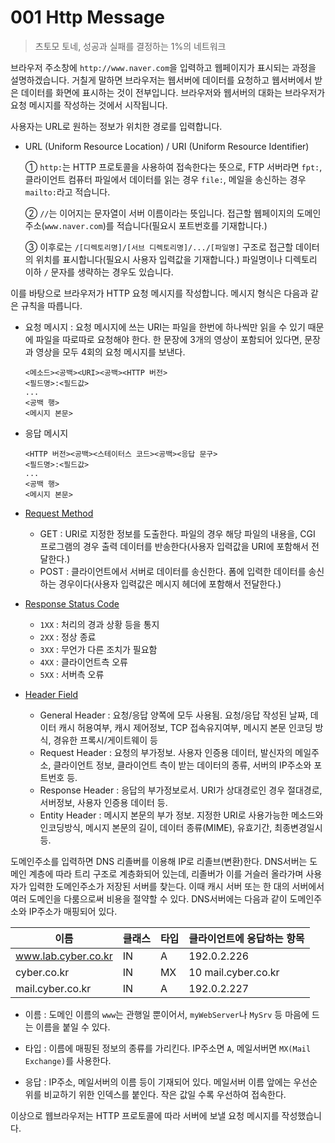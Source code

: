 # 001 Http Message

> 츠토모 토네, 성공과 실패를 결정하는 1%의 네트워크

브라우저 주소창에 `http://www.naver.com`을 입력하고 웹페이지가 표시되는 과정을 설명하겠습니다. 거칠게 말하면 브라우저는 웹서버에 데이터를 요청하고 웹서버에서 받은 데이터를 화면에 표시하는 것이 전부입니다. 브라우저와 웹서버의 대화는 브라우저가 요청 메시지를 작성하는 것에서 시작됩니다.

  

사용자는 URL로 원하는 정보가 위치한 경로를 입력합니다.

- URL (Uniform Resource Location) / URI (Uniform Resource Identifier)

  ① `http:`는 HTTP 프로토콜을 사용하여 접속한다는 뜻으로, FTP 서버라면 `fpt:`, 클라이언트 컴퓨터 파일에서 데이터를 읽는 경우 `file:`, 메일을 송신하는 경우 `mailto:`라고 적습니다.

  ② `//`는 이어지는 문자열이 서버 이름이라는 뜻입니다. 접근할 웹페이지의 도메인 주소(`www.naver.com`)를 적습니다(필요시 포트번호를 기재합니다.)

  ③ 이후로는 `/[디렉토리명]/[서브 디렉토리명]/.../[파일명]` 구조로 접근할 데이터의 위치를 표시합니다(필요시 사용자 입력값을 기재합니다.) 파일명이나 디렉토리 이하 `/` 문자를 생략하는 경우도 있습니다.

  

이를 바탕으로 브라우저가 HTTP 요청 메시지를 작성합니다. 메시지 형식은 다음과 같은 규칙을 따릅니다.

- 요청 메시지 : 요청 메시지에 쓰는 URI는 파일을 한번에 하나씩만 읽을 수 있기 때문에 파일을 따로따로 요청해야 한다. 한 문장에 3개의 영상이 포함되어 있다면, 문장과 영상을 모두 4회의 요청 메시지를 보낸다.

  ```
  <메소드><공백><URI><공백><HTTP 버전>
  <필드명>:<필드값>
  ...
  <공백 행>
  <메시지 본문>
  ```

- 응답 메시지

  ```
  <HTTP 버전><공백><스테이터스 코드><공백><응답 문구>
  <필드명>:<필드값>
  ...
  <공백 행>
  <메시지 본문>
  ```

- [Request Method](https://developer.mozilla.org/en-US/docs/Web/HTTP/Methods)
  
    - GET : URI로 지정한 정보를 도출한다. 파일의 경우 해당 파일의 내용을, CGI 프로그램의 경우 출력 데이터를 반송한다(사용자 입력값을 URI에 포함해서 전달한다.)
    - POST : 클라이언트에서 서버로 데이터를 송신한다. 폼에 입력한 데이터를 송신하는 경우이다(사용자 입력값은 메시지 헤더에 포함해서 전달한다.)
    
- [Response Status Code](https://developer.mozilla.org/en-US/docs/Web/HTTP/Status)
  
  - `1XX` : 처리의 경과 상황 등을 통지
  - `2XX` : 정상 종료
  - `3XX` : 무언가 다른 조치가 필요함
  - `4XX` : 클라이언트측 오류
  - `5XX` : 서버측 오류
  
- [Header Field](https://developer.mozilla.org/en-US/docs/Web/HTTP/Headers)

  - General Header : 요청/응답 양쪽에 모두 사용됨. 요청/응답 작성된 날짜, 데이터 캐시 허용여부, 캐시 제어정보, TCP 접속유지여부, 메시지 본문 인코딩 방식, 경유한 프록시/게이트웨이 등
  - Request Header : 요청의 부가정보. 사용자 인증용 데이터, 발신자의 메일주소, 클라이언트 정보, 클라이언트 측이 받는 데이터의 종류, 서버의 IP주소와 포트번호 등.
  - Response Header : 응답의 부가정보로서. URI가 상대경로인 경우 절대경로, 서버정보, 사용자 인증용 데이터 등.
  - Entity Header : 메시지 본문의 부가 정보. 지정한 URI로 사용가능한 메소드와 인코딩방식, 메시지 본문의 길이, 데이터 종류(MIME), 유효기간, 최종변경일시 등.

  

도메인주소를 입력하면 DNS 리졸버를 이용해 IP로 리졸브(변환)한다. DNS서버는 도메인 계층에 따라 트리 구조로 계층화되어 있는데, 리졸버가 이를 거슬러 올라가며 사용자가 입력한 도메인주소가 저장된 서버를 찾는다. 이때 캐시 서버 또는 한 대의 서버에서 여러 도메인을 다룸으로써 비용을 절약할 수 있다. DNS서버에는 다음과 같이 도메인주소와 IP주소가 매핑되어 있다.

| 이름                | 클래스 | 타입 | 클라이언트에 응답하는 항목 |
| ------------------- | ------ | ---- | -------------------------- |
| www.lab.cyber.co.kr | IN     | A    | 192.0.2.226                |
| cyber.co.kr         | IN     | MX   | 10 mail.cyber.co.kr        |
| mail.cyber.co.kr    | IN     | A    | 192.0.2.227                |

- 이름 : 도메인 이름의 `www`는 관행일 뿐이어서, `myWebServer`나 `MySrv` 등 마음에 드는 이름을 붙일 수 있다.
- 타입 : 이름에 매핑된 정보의 종류를 가리킨다. IP주소면 `A`, 메일서버면 `MX(Mail Exchange)`를 사용한다.

- 응답 : IP주소, 메일서버의 이름 등이 기재되어 있다. 메일서버 이름 앞에는 우선순위를 비교하기 위한 인덱스를 붙인다. 작은 값일 수록 우선하여 접속한다.

  

이상으로 웹브라우저는 HTTP 프로토콜에 따라 서버에 보낼 요청 메시지를 작성했습니다.